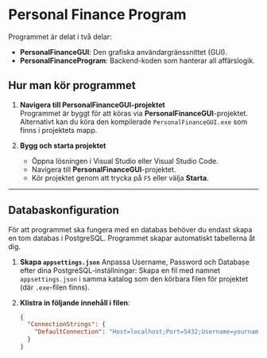 # Personal Finance Program

Programmet är delat i två delar:
- **PersonalFinanceGUI**: Den grafiska användargränssnittet (GUI).
- **PersonalFinanceProgram**: Backend-koden som hanterar all affärslogik.

## Hur man kör programmet

1. **Navigera till PersonalFinanceGUI-projektet**  
   Programmet är byggt för att köras via **PersonalFinanceGUI**-projektet.  
   Alternativt kan du köra den kompilerade `PersonalFinanceGUI.exe` som finns i projektets mapp.

2. **Bygg och starta projektet**
   - Öppna lösningen i Visual Studio eller Visual Studio Code.
   - Navigera till **PersonalFinanceGUI**-projektet.
   - Kör projektet genom att trycka på `F5` eller välja **Starta**.

---

## Databaskonfiguration

För att programmet ska fungera med en databas behöver du endast skapa en tom databas i PostgreSQL. Programmet skapar automatiskt tabellerna åt dig.

1. **Skapa `appsettings.json`**
   Anpassa Username, Password och Database efter dina PostgreSQL-inställningar:
   Skapa en fil med namnet `appsettings.json` i samma katalog som den körbara filen för projektet (där `.exe`-filen finns).

3. **Klistra in följande innehåll i filen**:
   ```json
   {
     "ConnectionStrings": {
       "DefaultConnection": "Host=localhost;Port=5432;Username=yourname;Password=yourpassword;Database=personalfinanceprogram"
     }
   }
